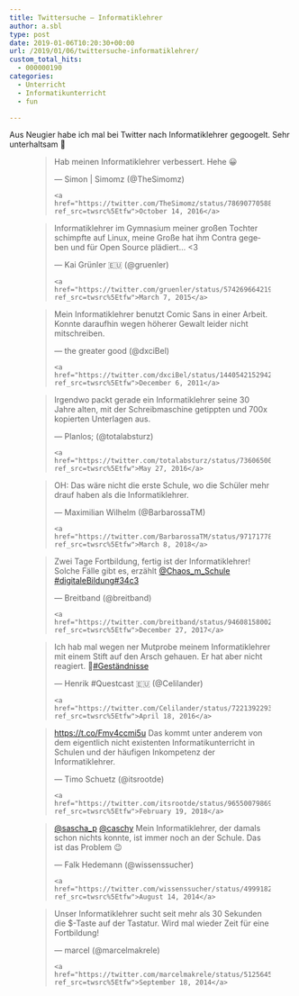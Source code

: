 ```yaml
---
title: Twittersuche – Informatiklehrer
author: a.sbl
type: post
date: 2019-01-06T10:20:30+00:00
url: /2019/01/06/twittersuche-informatiklehrer/
custom_total_hits:
  - 000000190
categories:
  - Unterricht
  - Informatikunterricht
  - fun

---
```

Aus Neugier habe ich mal bei Twitter nach Informatiklehrer gegoogelt. Sehr unterhaltsam 🙂 <figure class="wp-block-embed-twitter wp-block-embed is-type-rich is-provider-twitter">

<div class="wp-block-embed__wrapper">
  <blockquote class="twitter-tweet" data-width="550" data-dnt="true">
    <p lang="de" dir="ltr">
      Hab meinen Informatiklehrer verbessert. Hehe 😀
    </p>&mdash; Simon | Simomz (@TheSimomz) 
    
    <a href="https://twitter.com/TheSimomz/status/786907705881530368?ref_src=twsrc%5Etfw">October 14, 2016</a>
  </blockquote>
</div></figure> <figure class="wp-block-embed-twitter wp-block-embed is-type-rich is-provider-twitter">

<div class="wp-block-embed__wrapper">
  <blockquote class="twitter-tweet" data-width="550" data-dnt="true">
    <p lang="de" dir="ltr">
      Informatiklehrer im Gymnasium meiner großen Tochter schimpfte auf Linux, meine Große hat ihm Contra gegeben und für Open Source plädiert… <3
    </p>&mdash; Kai Grünler 🇪🇺 (@gruenler) 
    
    <a href="https://twitter.com/gruenler/status/574269664219566081?ref_src=twsrc%5Etfw">March 7, 2015</a>
  </blockquote>
</div></figure> <figure class="wp-block-embed-twitter wp-block-embed is-type-rich is-provider-twitter">

<div class="wp-block-embed__wrapper">
  <blockquote class="twitter-tweet" data-width="550" data-dnt="true">
    <p lang="de" dir="ltr">
      Mein Informatiklehrer benutzt Comic Sans in einer Arbeit. Konnte daraufhin wegen höherer Gewalt leider nicht mitschreiben.
    </p>&mdash; the greater good (@dxciBel) 
    
    <a href="https://twitter.com/dxciBel/status/144054215294205952?ref_src=twsrc%5Etfw">December 6, 2011</a>
  </blockquote>
</div></figure> <figure class="wp-block-embed-twitter wp-block-embed is-type-rich is-provider-twitter">

<div class="wp-block-embed__wrapper">
  <blockquote class="twitter-tweet" data-width="550" data-dnt="true">
    <p lang="de" dir="ltr">
      Irgendwo packt gerade ein Informatiklehrer seine 30 Jahre alten, mit der Schreibmaschine getippten und 700x kopierten Unterlagen aus.
    </p>&mdash; Planlos; (@totalabsturz) 
    
    <a href="https://twitter.com/totalabsturz/status/736065000503017476?ref_src=twsrc%5Etfw">May 27, 2016</a>
  </blockquote>
</div></figure> <figure class="wp-block-embed-twitter wp-block-embed is-type-rich is-provider-twitter">

<div class="wp-block-embed__wrapper">
  <blockquote class="twitter-tweet" data-width="550" data-dnt="true">
    <p lang="de" dir="ltr">
      OH: Das wäre nicht die erste Schule, wo die Schüler mehr drauf haben als die Informatiklehrer.
    </p>&mdash; Maximilian Wilhelm (@BarbarossaTM) 
    
    <a href="https://twitter.com/BarbarossaTM/status/971717784697753600?ref_src=twsrc%5Etfw">March 8, 2018</a>
  </blockquote>
</div></figure> <figure class="wp-block-embed-twitter wp-block-embed is-type-rich is-provider-twitter">

<div class="wp-block-embed__wrapper">
  <blockquote class="twitter-tweet" data-width="550" data-dnt="true">
    <p lang="de" dir="ltr">
      Zwei Tage Fortbildung, fertig ist der Informatiklehrer! <br />Solche Fälle gibt es, erzählt <a href="https://twitter.com/Chaos_m_Schule?ref_src=twsrc%5Etfw">@Chaos_m_Schule</a> <a href="https://twitter.com/hashtag/digitaleBildung?src=hash&ref_src=twsrc%5Etfw">#digitaleBildung</a><a href="https://twitter.com/hashtag/34c3?src=hash&ref_src=twsrc%5Etfw">#34c3</a>
    </p>&mdash; Breitband (@breitband) 
    
    <a href="https://twitter.com/breitband/status/946081580027609088?ref_src=twsrc%5Etfw">December 27, 2017</a>
  </blockquote>
</div></figure> <figure class="wp-block-embed-twitter wp-block-embed is-type-rich is-provider-twitter">

<div class="wp-block-embed__wrapper">
  <blockquote class="twitter-tweet" data-width="550" data-dnt="true">
    <p lang="de" dir="ltr">
      Ich hab mal wegen ner Mutprobe meinem Informatiklehrer mit einem Stift auf den Arsch gehauen. Er hat aber nicht reagiert. 🙁<a href="https://twitter.com/hashtag/Gest%C3%A4ndnisse?src=hash&ref_src=twsrc%5Etfw">#Geständnisse</a>
    </p>&mdash; Henrik #Questcast 🇪🇺 (@Celilander) 
    
    <a href="https://twitter.com/Celilander/status/722139229329965057?ref_src=twsrc%5Etfw">April 18, 2016</a>
  </blockquote>
</div></figure> <figure class="wp-block-embed-twitter wp-block-embed is-type-rich is-provider-twitter">

<div class="wp-block-embed__wrapper">
  <blockquote class="twitter-tweet" data-width="550" data-dnt="true">
    <p lang="de" dir="ltr">
      <a href="https://t.co/Fmv4ccmi5u">https://t.co/Fmv4ccmi5u</a> Das kommt unter anderem von dem eigentlich nicht existenten Informatikunterricht in Schulen und der häufigen Inkompetenz der Informatiklehrer.
    </p>&mdash; Timo Schuetz (@itsrootde) 
    
    <a href="https://twitter.com/itsrootde/status/965500798691168256?ref_src=twsrc%5Etfw">February 19, 2018</a>
  </blockquote>
</div></figure> <figure class="wp-block-embed-twitter wp-block-embed is-type-rich is-provider-twitter">

<div class="wp-block-embed__wrapper">
  <blockquote class="twitter-tweet" data-width="550" data-dnt="true">
    <p lang="de" dir="ltr">
      <a href="https://twitter.com/sascha_p?ref_src=twsrc%5Etfw">@sascha_p</a> <a href="https://twitter.com/caschy?ref_src=twsrc%5Etfw">@caschy</a> Mein Informatiklehrer, der damals schon nichts konnte, ist immer noch an der Schule. Das ist das Problem 😉
    </p>&mdash; Falk Hedemann (@wissenssucher) 
    
    <a href="https://twitter.com/wissenssucher/status/499918230350462977?ref_src=twsrc%5Etfw">August 14, 2014</a>
  </blockquote>
</div></figure> <figure class="wp-block-embed-twitter wp-block-embed is-type-rich is-provider-twitter">

<div class="wp-block-embed__wrapper">
  <blockquote class="twitter-tweet" data-width="550" data-dnt="true">
    <p lang="de" dir="ltr">
      Unser Informatiklehrer sucht seit mehr als 30 Sekunden die $-Taste auf der Tastatur. Wird mal wieder Zeit für eine Fortbildung!
    </p>&mdash; marcel (@marcelmakrele) 
    
    <a href="https://twitter.com/marcelmakrele/status/512564560742854656?ref_src=twsrc%5Etfw">September 18, 2014</a>
  </blockquote>
</div></figure>